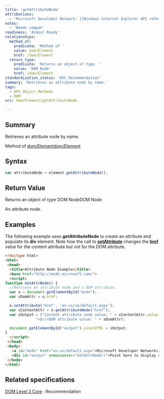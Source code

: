 ```yaml
---
title: 'getAttributeNode'
attributions:
  - 'Microsoft Developer Network: [[Windows Internet Explorer API reference](http://msdn.microsoft.com/en-us/library/ie/hh828809%28v=vs.85%29.aspx) Article]'
notes:
  - 'Needs compat'
readiness: 'Almost Ready'
relationships:
  method_of:
    predicate: 'Method of '
    value: dom/Element
    href: /dom/Element
  return_type:
    predicate: 'Returns an object of type  '
    value: 'DOM Node'
    href: /dom/Element
standardization_status: 'W3C Recommendation'
summary: 'Retrieves an attribute node by name.'
tags:
  - API_Object_Methods
  - DOM
uri: dom/Element/getAttributeNode

---
```

## Summary

Retrieves an attribute node by name.

Method of [dom/Element](/dom/Element)[dom/Element](/dom/Element)

## Syntax

``` js
var attributeNode = element.getAttributeNode();
```

## Return Value

Returns an object of type DOM NodeDOM Node

An attribute node.

## Examples

The following example uses **getAttributeNode** to create an attribute and populate its **div** element. Note how the call to [**setAttribute**](/dom/Element/setAttribute) changes the [**href**](/html/attributes/href) value for the content attribute but not for the DOM attribute.

``` html
<!doctype html>
<html>
 <head>
  <title>Attribute Node Example</title>
  <base href="http://msdn.microsoft.com/">
  <script>
function GetAttrNode() {
  //Retrieve an attribute node and a DOM attribute.
  var o = document.getElementById("msdn");
  var sDomAttr = o.href;

  o.setAttribute('href', 'en-us/ie/default.aspx');
  var sContentAttr = o.getAttributeNode("href");
  var sOutput = ("Content attribute node value: " + sContentAttr.value +
              "<br/>DOM attribute value: " + sDomAttr);

  document.getElementById("output").innerHTML = sOutput;
}
  </script>
 </head>
 <body>
   <a id="msdn" href="en-us/default.aspx">Microsoft Developer Network</a>
   <div id="output" onmouseover="GetAttrNode()">Point here to display attribute values.</div>
 </body>
</html>
```

## Related specifications

[DOM Level 3 Core](http://www.w3.org/TR/DOM-Level-3-Core/)
:   Recommendation

